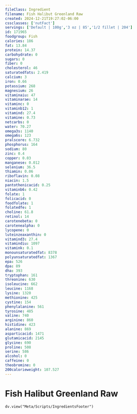 ```yaml
---
fileClass: Ingredient
filename: Fish Halibut Greenland Raw
created: 2024-12-21T19:27:02-06:00
cssclasses: ['nutFact']
servings: ['Default | 100g','3 oz | 85','1/2 fillet | 204']
id: 171965
foodgroup: Fish
calories: 186
fat: 13.84
protein: 14.37
carbohydrate: 0
sugars: 0
fiber: 0
cholesterol: 46
saturatedfats: 2.419
calcium: 3
iron: 0.66
potassium: 268
magnesium: 26
vitaminaiu: 47
vitaminarae: 14
vitaminc: 0
vitaminb12: 1
vitamind: 27.4
vitamine: 0.73
netcarbs: 0
water: 70.27
omega3s: 1140
omega6s: 123
pralscore: 6.732
phosphorus: 164
sodium: 80
zinc: 0.4
copper: 0.03
manganese: 0.012
selenium: 36.5
thiamin: 0.06
riboflavin: 0.08
niacin: 1.5
pantothenicacid: 0.25
vitaminb6: 0.42
folate: 1
folicacid: 0
foodfolate: 1
folatedfe: 1
choline: 61.8
retinol: 14
carotenebeta: 0
carotenealpha: 0
lycopene: 0
luteinzeaxanthin: 0
vitamind3: 27.4
vitamindiu: 1097
vitamink: 0.1
monounsaturatedfat: 8378
polyunsaturatedfat: 1367
epa: 526
dpa: 89
dha: 393
tryptophan: 161
threonine: 630
isoleucine: 662
leucine: 1168
lysine: 1320
methionine: 425
cystine: 154
phenylalanine: 561
tyrosine: 485
valine: 740
arginine: 860
histidine: 423
alanine: 869
asparticacid: 1471
glutamicacid: 2145
glycine: 690
proline: 508
serine: 586
alcohol: 0
caffeine: 0
theobromine: 0
200calorieweight: 107.527
---
```


# Fish Halibut Greenland Raw

```dataviewjs
dv.view("Meta/Scripts/IngredientsFooter")
```